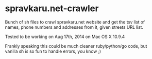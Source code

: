 spravkaru.net-crawler
=====================

Bunch of sh files to crawl spravkaru.net website and get the tsv list of names, phone numbers and addresses from it, given streets URL list.

Tested to be working on Aug 17th, 2014 on Mac OS X 10.9.4

Frankly speaking this could be much cleaner ruby/python/go code, but vanilla sh is so fun to handle errors, you know ;)
